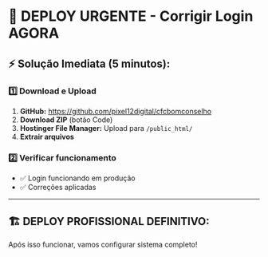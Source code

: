 # 🚨 DEPLOY URGENTE - Corrigir Login AGORA

## ⚡ **Solução Imediata (5 minutos):**

### **1️⃣ Download e Upload**
1. **GitHub:** https://github.com/pixel12digital/cfcbomconselho
2. **Download ZIP** (botão Code)
3. **Hostinger File Manager:** Upload para `/public_html/`
4. **Extrair arquivos**

### **2️⃣ Verificar funcionamento**
- ✅ Login funcionando em produção
- ✅ Correções aplicadas

---

## 🏗️ **DEPLOY PROFISSIONAL DEFINITIVO:**

Após isso funcionar, vamos configurar sistema completo!
